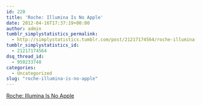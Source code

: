 ```yaml
---
id: 220
title: 'Roche: Illumina Is No Apple'
date: 2012-04-16T17:37:19+00:00
author: admin
tumblr_simplystatistics_permalink:
  - http://simplystatistics.tumblr.com/post/21217174564/roche-illumina-is-no-apple
tumblr_simplystatistics_id:
  - 21217174564
dsq_thread_id:
  - 950233748
categories:
  - Uncategorized
slug: "roche-illumina-is-no-apple"
---
```

[Roche: Illumina Is No Apple](http://dealbook.nytimes.com/2012/04/11/roche-illumina-is-no-apple/)
